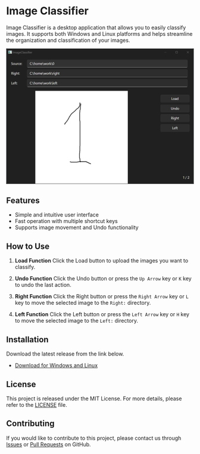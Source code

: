 # Image Classifier

Image Classifier is a desktop application that allows you to easily classify images. It supports both Windows and Linux platforms and helps streamline the organization and classification of your images.

![Demo](/docs/demo.png)

## Features

- Simple and intuitive user interface
- Fast operation with multiple shortcut keys
- Supports image movement and Undo functionality

## How to Use

1. **Load Function**
   Click the Load button to upload the images you want to classify.

2. **Undo Function**
   Click the Undo button or press the `Up Arrow` key or `K` key to undo the last action.

3. **Right Function**
   Click the Right button or press the `Right Arrow` key or `L` key to move the selected image to the `Right:` directory.

4. **Left Function**
   Click the Left button or press the `Left Arrow` key or `H` key to move the selected image to the `Left:` directory.

## Installation

Download the latest release from the link below.

- [Download for Windows and Linux](https://github.com/lyrise/image-classifier-cs/releases)

## License

This project is released under the MIT License. For more details, please refer to the [LICENSE](LICENSE.txt) file.

## Contributing

If you would like to contribute to this project, please contact us through [Issues](https://github.com/lyrise/image-classifier-cs/issues) or [Pull Requests](https://github.com/lyrise/image-classifier-cs/pulls) on GitHub.
